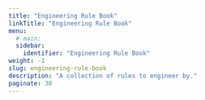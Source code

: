 ```yaml
---
title: "Engineering Rule Book"
linkTitle: "Engineering Rule Book"
menu:
  # main:
  sidebar:
    identifier: "Engineering Rule Book"
weight: -1
slug: engineering-rule-book
description: "A collection of rules to engineer by."
paginate: 30
---
```

